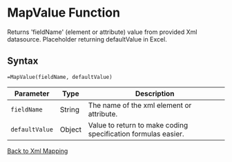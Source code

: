 # MapValue Function

Returns 'fieldName' (element or attribute) value from provided Xml datasource.  Placeholder returning defaultValue in Excel.

## Syntax

```excel
=MapValue(fieldName, defaultValue)
```

Parameter | Type | Description
---|---|---
`fieldName` | String | The name of the xml element or attribute.
`defaultValue` | Object | Value to return to make coding specification formulas easier.

[Back to Xml Mapping](RBLeXmlMapping.md)